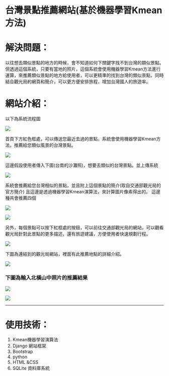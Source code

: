 #  台灣景點推薦網站(基於機器學習Kmean方法)

# 解決問題： 
以往想去類似景點的地方的時候，會不知道如何下關鍵字找不到台灣的類似景點。
但透過這個系統，只要有當地的照片，這個系統會使用機器學習Kmean方法進行運算，來推薦類似景點的地方給使用者，可以更精準的找到台灣的類似景點，同時結合觀光局的網頁和簡介，可以更方便安排旅程，增加台灣國人的旅遊率。




# 網站介紹：
以下為系統流程圖

![](https://github.com/maxchen0102/-Attraction-recommendation-website-Kmean-/blob/72358bd8f5ae3510378c2f3eccdd04c54132aab7/pic/1.png)

首頁下方紅色框處，可以傳送您最近去過的景點，系統會使用機器學習Kmean方法，推薦給您類似風景的台灣景點。

![](https://github.com/maxchen0102/-Attraction-recommendation-website-Kmean-/blob/72358bd8f5ae3510378c2f3eccdd04c54132aab7/pic/2.png)

這邊假設使用者傳入下圖(台南的沙灘照)，想要去類似的台灣景點。並上傳系統

![](https://github.com/maxchen0102/-Attraction-recommendation-website-Kmean-/blob/72358bd8f5ae3510378c2f3eccdd04c54132aab7/pic/3.png)

系統會推薦給您台灣相似的景點，並且附上這個景點的簡介(取自交通部觀光局的官方簡介) 且這邊是透過機器學習Kmean演算法，來計算圖片像素得出的。
這邊種共會推薦四個

![](https://github.com/maxchen0102/-Attraction-recommendation-website-Kmean-/blob/72358bd8f5ae3510378c2f3eccdd04c54132aab7/pic/4.png)


![](https://github.com/maxchen0102/-Attraction-recommendation-website-Kmean-/blob/72358bd8f5ae3510378c2f3eccdd04c54132aab7/pic/5.png)


另外，每個景點可以按下紅框處的按鈕，可以前往交通部觀光局的網站，可以觀看觀光局針對此景點的更多描述，還有旅遊建議，方便使用者快速規劃行程。

![](https://github.com/maxchen0102/-Attraction-recommendation-website-Kmean-/blob/72358bd8f5ae3510378c2f3eccdd04c54132aab7/pic/6.png)

下圖為連結到的觀光局網站，裡面有此推薦地點的詳細介紹。

![](https://github.com/maxchen0102/-Attraction-recommendation-website-Kmean-/blob/72358bd8f5ae3510378c2f3eccdd04c54132aab7/pic/7.png)

### 下圖為輸入北橫山中照片的推薦結果

![](https://github.com/maxchen0102/-Attraction-recommendation-website-Kmean-/blob/72358bd8f5ae3510378c2f3eccdd04c54132aab7/pic/8.png)

![](https://github.com/maxchen0102/-Attraction-recommendation-website-Kmean-/blob/72358bd8f5ae3510378c2f3eccdd04c54132aab7/pic/9.png)







---
# 使用技術：
1. Kmean機器學習演算法
2. Django 網站框架 
3. Bootstrap 
4. python 
5. HTML &CSS 
6. SQLite 資料庫系統 
